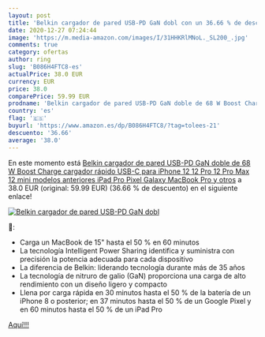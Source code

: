 ```yaml
---
layout: post
title: 'Belkin cargador de pared USB-PD GaN dobl con un 36.66 % de descuento'
date: 2020-12-27 07:24:44
image: 'https://m.media-amazon.com/images/I/31HHKRlMNoL._SL200_.jpg'
comments: true
category: ofertas
author: ring
slug: 'B086H4FTC8-es'
actualPrice: 38.0 EUR
currency: EUR
price: 38.0
comparePrice: 59.99 EUR
prodname: 'Belkin cargador de pared USB-PD GaN doble de 68 W Boost Charge  cargador rápido USB-C para iPhone 12  12 Pro  12 Pro Max  12 mini  modelos anteriores  iPad Pro  Pixel  Galaxy  MacBook Pro y otros'
country: 'es'
flag: '🇪🇸'
buyurl: 'https://www.amazon.es/dp/B086H4FTC8/?tag=tolees-21'
descuento: '36.66'
average: '38.0'
---
```


En este momento está [Belkin cargador de pared USB-PD GaN doble de 68 W Boost Charge  cargador rápido USB-C para iPhone 12  12 Pro  12 Pro Max  12 mini  modelos anteriores  iPad Pro  Pixel  Galaxy  MacBook Pro y otros](https://www.amazon.es/dp/B086H4FTC8/?tag=tolees-21) a 38.0 EUR (original: 59.99 EUR) (36.66 %  de descuento) en el siguiente enlace!

[![Belkin cargador de pared USB-PD GaN dobl](https://m.media-amazon.com/images/I/31HHKRlMNoL._SL200_.jpg)](https://www.amazon.es/dp/B086H4FTC8/?tag=tolees-21)

🔎:

- Carga un MacBook de 15" hasta el 50 % en 60 minutos
- La tecnología Intelligent Power Sharing identifica y suministra con precisión la potencia adecuada para cada dispositivo
- La diferencia de Belkin: liderando tecnología durante más de 35 años
- La tecnología de nitruro de galio (GaN) proporciona una carga de alto rendimiento con un diseño ligero y compacto
- Llena por carga rápida en 30 minutos hasta el 50 % de la batería de un iPhone 8 o posterior; en 37 minutos hasta el 50 % de un Google Pixel y en 60 minutos hasta el 50 % de un iPad Pro

[Aquí!!!](https://www.amazon.es/dp/B086H4FTC8/?tag=tolees-21)
